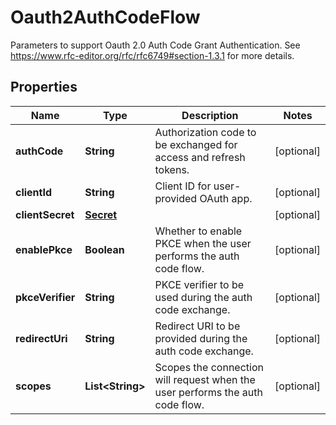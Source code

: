 

# Oauth2AuthCodeFlow

Parameters to support Oauth 2.0 Auth Code Grant Authentication. See https://www.rfc-editor.org/rfc/rfc6749#section-1.3.1 for more details.

## Properties

| Name | Type | Description | Notes |
|------------ | ------------- | ------------- | -------------|
|**authCode** | **String** | Authorization code to be exchanged for access and refresh tokens. |  [optional] |
|**clientId** | **String** | Client ID for user-provided OAuth app. |  [optional] |
|**clientSecret** | [**Secret**](Secret.md) |  |  [optional] |
|**enablePkce** | **Boolean** | Whether to enable PKCE when the user performs the auth code flow. |  [optional] |
|**pkceVerifier** | **String** | PKCE verifier to be used during the auth code exchange. |  [optional] |
|**redirectUri** | **String** | Redirect URI to be provided during the auth code exchange. |  [optional] |
|**scopes** | **List&lt;String&gt;** | Scopes the connection will request when the user performs the auth code flow. |  [optional] |



